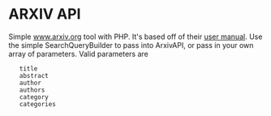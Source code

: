 ARXIV API
=========

Simple www.arxiv.org tool with PHP. It's based off of their [user manual][1]. Use the simple SearchQueryBuilder to pass into ArxivAPI, or pass in your own array of parameters. Valid parameters are

       title
       abstract
       author
       authors
       category
       categories

[1]: http://arxiv.org/help/api/user-manual